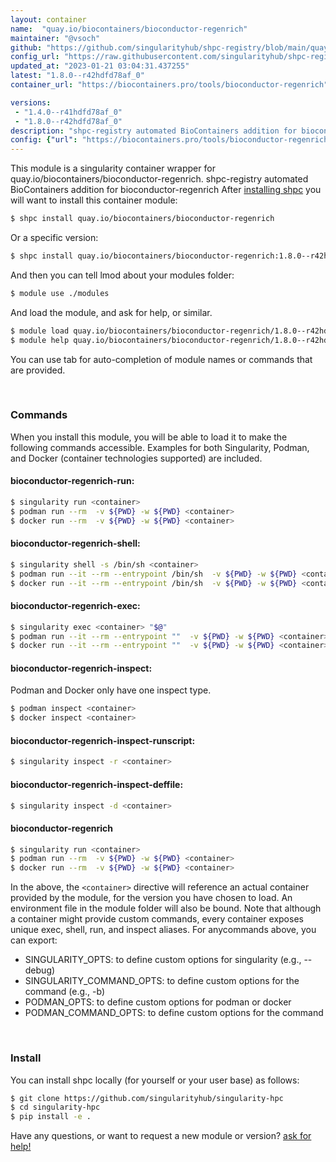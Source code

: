 ```yaml
---
layout: container
name:  "quay.io/biocontainers/bioconductor-regenrich"
maintainer: "@vsoch"
github: "https://github.com/singularityhub/shpc-registry/blob/main/quay.io/biocontainers/bioconductor-regenrich/container.yaml"
config_url: "https://raw.githubusercontent.com/singularityhub/shpc-registry/main/quay.io/biocontainers/bioconductor-regenrich/container.yaml"
updated_at: "2023-01-21 03:04:31.437255"
latest: "1.8.0--r42hdfd78af_0"
container_url: "https://biocontainers.pro/tools/bioconductor-regenrich"

versions:
 - "1.4.0--r41hdfd78af_0"
 - "1.8.0--r42hdfd78af_0"
description: "shpc-registry automated BioContainers addition for bioconductor-regenrich"
config: {"url": "https://biocontainers.pro/tools/bioconductor-regenrich", "maintainer": "@vsoch", "description": "shpc-registry automated BioContainers addition for bioconductor-regenrich", "latest": {"1.8.0--r42hdfd78af_0": "sha256:43a907bb5820f53b7edcdafd37a07af7d59b06d902bfe32e82b7753a892e89b7"}, "tags": {"1.4.0--r41hdfd78af_0": "sha256:806564c719a5b70a680f7395c76e669957937d760781605b97e3ef72ee4bf8aa", "1.8.0--r42hdfd78af_0": "sha256:43a907bb5820f53b7edcdafd37a07af7d59b06d902bfe32e82b7753a892e89b7"}, "docker": "quay.io/biocontainers/bioconductor-regenrich"}
---
```


This module is a singularity container wrapper for quay.io/biocontainers/bioconductor-regenrich.
shpc-registry automated BioContainers addition for bioconductor-regenrich
After [installing shpc](#install) you will want to install this container module:


```bash
$ shpc install quay.io/biocontainers/bioconductor-regenrich
```

Or a specific version:

```bash
$ shpc install quay.io/biocontainers/bioconductor-regenrich:1.8.0--r42hdfd78af_0
```

And then you can tell lmod about your modules folder:

```bash
$ module use ./modules
```

And load the module, and ask for help, or similar.

```bash
$ module load quay.io/biocontainers/bioconductor-regenrich/1.8.0--r42hdfd78af_0
$ module help quay.io/biocontainers/bioconductor-regenrich/1.8.0--r42hdfd78af_0
```

You can use tab for auto-completion of module names or commands that are provided.

<br>

### Commands

When you install this module, you will be able to load it to make the following commands accessible.
Examples for both Singularity, Podman, and Docker (container technologies supported) are included.

#### bioconductor-regenrich-run:

```bash
$ singularity run <container>
$ podman run --rm  -v ${PWD} -w ${PWD} <container>
$ docker run --rm  -v ${PWD} -w ${PWD} <container>
```

#### bioconductor-regenrich-shell:

```bash
$ singularity shell -s /bin/sh <container>
$ podman run --it --rm --entrypoint /bin/sh  -v ${PWD} -w ${PWD} <container>
$ docker run --it --rm --entrypoint /bin/sh  -v ${PWD} -w ${PWD} <container>
```

#### bioconductor-regenrich-exec:

```bash
$ singularity exec <container> "$@"
$ podman run --it --rm --entrypoint ""  -v ${PWD} -w ${PWD} <container> "$@"
$ docker run --it --rm --entrypoint ""  -v ${PWD} -w ${PWD} <container> "$@"
```

#### bioconductor-regenrich-inspect:

Podman and Docker only have one inspect type.

```bash
$ podman inspect <container>
$ docker inspect <container>
```

#### bioconductor-regenrich-inspect-runscript:

```bash
$ singularity inspect -r <container>
```

#### bioconductor-regenrich-inspect-deffile:

```bash
$ singularity inspect -d <container>
```



#### bioconductor-regenrich

```bash
$ singularity run <container>
$ podman run --rm  -v ${PWD} -w ${PWD} <container>
$ docker run --rm  -v ${PWD} -w ${PWD} <container>
```


In the above, the `<container>` directive will reference an actual container provided
by the module, for the version you have chosen to load. An environment file in the
module folder will also be bound. Note that although a container
might provide custom commands, every container exposes unique exec, shell, run, and
inspect aliases. For anycommands above, you can export:

 - SINGULARITY_OPTS: to define custom options for singularity (e.g., --debug)
 - SINGULARITY_COMMAND_OPTS: to define custom options for the command (e.g., -b)
 - PODMAN_OPTS: to define custom options for podman or docker
 - PODMAN_COMMAND_OPTS: to define custom options for the command

<br>

### Install

You can install shpc locally (for yourself or your user base) as follows:

```bash
$ git clone https://github.com/singularityhub/singularity-hpc
$ cd singularity-hpc
$ pip install -e .
```

Have any questions, or want to request a new module or version? [ask for help!](https://github.com/singularityhub/singularity-hpc/issues)
